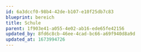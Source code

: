 ```yaml
---
id: 6a3dccf0-98b4-42de-b107-e10f25db7c83
blueprint: bereich
title: Schule
parent: 1f903e41-a055-4e02-ab16-ede65fe42156
updated_by: 8fd6c8cb-46ee-4cad-bc66-a69f940d8a9d
updated_at: 1673994726
---
```


